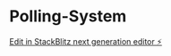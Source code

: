 # Polling-System

[Edit in StackBlitz next generation editor ⚡️](https://stackblitz.com/~/github.com/M-zhar/Polling-System)